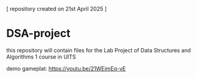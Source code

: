 [ repository created on 21st April 2025 ]

# DSA-project
this repository will contain files for the Lab Project of Data Structures and Algorithms 1 course in UITS


demo gameplat: https://youtu.be/21WEimEq-vE
